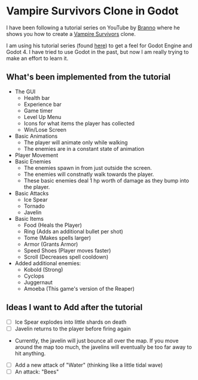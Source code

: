 # Vampire Survivors Clone in Godot

I have been following a tutorial series on YouTube by [Branno](https://www.youtube.com/@BrannoDev) where he shows you how to create a [Vampire Survivors](https://store.steampowered.com/app/1794680/Vampire_Survivors/) clone. 

I am using his tutorial series (found [here](https://www.youtube.com/playlist?list=PLtosjGHWDab682nfZ1f6JSQ1cjap7Ieeb)) to get a feel for Godot Engine and Godot 4. I have tried to use Godot in the past, but now I am really trying to make an effort to learn it. 

## What's been implemented from the tutorial
- The GUI
  - Health bar
  - Experience bar
  - Game timer
  - Level Up Menu
  - Icons for what items the player has collected
  - Win/Lose Screen 
- Basic Animations
  - The player will animate only while walking
  - The enemies are in a constant state of animation
- Player Movement
- Basic Enemies
  - The enemies spawn in from just outside the screen.
  - The enemies will constnatly walk towards the player.
  - These basic enemies deal 1 hp worth of damage as they bump into the player.
- Basic Attacks
  - Ice Spear
  - Tornado
  - Javelin
- Basic Items
  - Food (Heals the Player)
  - Ring (Adds an additional bullet per shot)
  - Tome (Makes spells larger)
  - Armor (Grants Armor)
  - Speed Shoes (Player moves faster)
  - Scroll (Decreases spell cooldown)
- Added additional enemies:
	- Kobold (Strong)
	- Cyclops
	- Juggernaut
	- Amoeba (This game's version of the Reaper)


## Ideas I want to Add after the tutorial
- [ ] Ice Spear explodes into little shards on death
- [ ] Javelin returns to the player before firing again
 - Currently, the javelin will just bounce all over the map. If you move around the map too much, the javelins will eventually be too far away to hit anything.
- [ ] Add a new attack of "Water" (thinking like a little tidal wave)
- [ ] An attack: "Bees"
